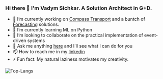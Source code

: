 ### Hi there 👋 I'm Vadym Sichkar. A Solution Architect in G+D.

- 🔭 I’m currently working on [Compass Transport](https://www.gi-de.com/en/payment/cash/digital-solutions/cash-in-transit-management-software/compass-transport) and a buntch of [Forecasting](https://www.gi-de.com/en/payment/cash/digital-solutions/cash-in-transit-management-software/compass-atm-forecasting) solutions.
- 🌱 I’m currently learning ML on Python 
- 👯 I’m looking to collaborate on the practical implementation of event-driven systems 
- 💬 Ask me anything [here](https://github.com/v-si4r/v-si4r/issues) and I'll see what I can do for you
- 📫 How to reach me in my [linkedin](https://www.linkedin.com/in/vsichkar/)
- ⚡ Fun fact: My natural laziness motivates my creativity. 

![Top-Langs](https://github-readme-stats.vercel.app/api/top-langs/?username=v-si4r&layout=compact&hide=HTML,PostScript&theme=default_repocard)
